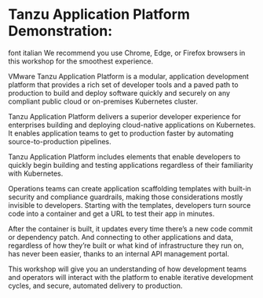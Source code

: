 # Tanzu Application Platform Demonstration: 

font italian 
We recommend you use Chrome, Edge, or Firefox browsers in this workshop for the smoothest experience.

VMware Tanzu Application Platform is a modular, application development platform that provides a rich set of developer tools and a paved path to production to build and deploy software quickly and securely on any compliant public cloud or on-premises Kubernetes cluster.

Tanzu Application Platform delivers a superior developer experience for enterprises building and deploying cloud-native applications on Kubernetes. It enables application teams to get to production faster by automating source-to-production pipelines. 

Tanzu Application Platform includes elements that enable developers to quickly begin building and testing applications regardless of their familiarity with Kubernetes.

Operations teams can create application scaffolding templates with built-in security and compliance guardrails, making those considerations mostly invisible to developers. Starting with the templates, developers turn source code into a container and get a URL to test their app in minutes.

After the container is built, it updates every time there’s a new code commit or dependency patch. And connecting to other applications and data, regardless of how they’re built or what kind of infrastructure they run on, has never been easier, thanks to an internal API management portal.


This workshop will give you an understanding of how development teams and operators will interact with the platform to enable iterative development cycles, and secure, automated delivery to production.
